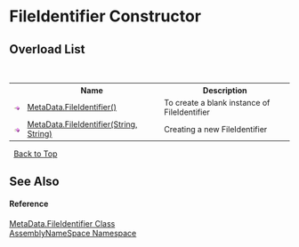 # FileIdentifier Constructor 
 


## Overload List
&nbsp;<table><tr><th></th><th>Name</th><th>Description</th></tr><tr><td>![Public method](media/pubmethod.gif "Public method")</td><td><a href="76197afd-a906-1c0e-f5f1-b23cc52b9f4d">MetaData.FileIdentifier()</a></td><td>
To create a blank instance of FileIdentifier</td></tr><tr><td>![Public method](media/pubmethod.gif "Public method")</td><td><a href="f9e4a29a-6fd1-dfe6-9bbb-95d0e5f29b38">MetaData.FileIdentifier(String, String)</a></td><td>
Creating a new FileIdentifier</td></tr></table>&nbsp;
<a href="#fileidentifier-constructor">Back to Top</a>

## See Also


#### Reference
<a href="d1977a21-291f-230f-7b00-abec543ec9fd">MetaData.FileIdentifier Class</a><br /><a href="6bcc80ef-5cfd-db5f-1eb2-7297d1c16397">AssemblyNameSpace Namespace</a><br />